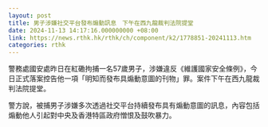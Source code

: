 ```yaml
---
layout: post
title: 男子涉嫌社交平台發布煽動訊息　下午在西九龍裁判法院提堂
date: 2024-11-13 14:17:16.000000000 +08:00
link: https://news.rthk.hk/rthk/ch/component/k2/1778851-20241113.htm
categories: rthk
---
```


警務處國安處昨日在紅磡拘捕一名57歲男子，涉嫌違反《維護國家安全條例》，今日正式落案控告他一項「明知而發布具煽動意圖的刊物」罪。案件下午在西九龍裁判法院提堂。

警方說，被捕男子涉嫌多次透過社交平台持續發布具有煽動意圖的訊息，內容包括煽動他人引起對中央及香港特區政府憎恨及鼓吹暴力。
